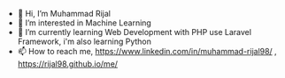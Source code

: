 - 👋 Hi, I’m Muhammad Rijal 
- 👀 I’m interested in Machine Learning
- 🌱 I’m currently learning Web Development with PHP use Laravel Framework, i'm also learning Python
- 📫 How to reach me, https://www.linkedin.com/in/muhammad-rijal98/ , https://rijal98.github.io/me/

<!---
rijal98/rijal98 is a ✨ special ✨ repository because its `README.md` (this file) appears on your GitHub profile.
You can click the Preview link to take a look at your changes.
--->
